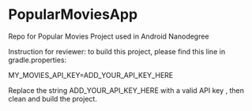 # PopularMoviesApp

Repo for Popular Movies Project used in Android Nanodegree

Instruction for reviewer: to build this project, please find this line in gradle.properties:

MY_MOVIES_API_KEY=ADD_YOUR_API_KEY_HERE

Replace the string ADD_YOUR_API_KEY_HERE with a valid API key , then clean and build the project.
